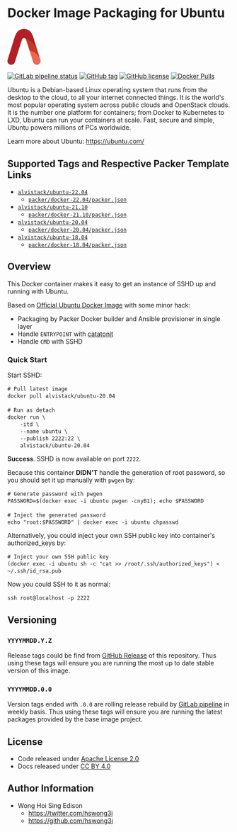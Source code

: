 # Docker Image Packaging for Ubuntu

<img src="/alvistack.svg" width="75" alt="AlviStack">

[![GitLab pipeline status](https://img.shields.io/gitlab/pipeline/alvistack/docker-ubuntu/master)](https://gitlab.com/alvistack/docker-ubuntu/-/pipelines)
[![GitHub tag](https://img.shields.io/github/tag/alvistack/docker-ubuntu.svg)](https://github.com/alvistack/docker-ubuntu/tags)
[![GitHub license](https://img.shields.io/github/license/alvistack/docker-ubuntu.svg)](https://github.com/alvistack/docker-ubuntu/blob/master/LICENSE)
[![Docker Pulls](https://img.shields.io/docker/pulls/alvistack/ubuntu-20.04.svg)](https://hub.docker.com/r/alvistack/ubuntu-20.04)

Ubuntu is a Debian-based Linux operating system that runs from the desktop to the cloud, to all your internet connected things. It is the world's most popular operating system across public clouds and OpenStack clouds. It is the number one platform for containers; from Docker to Kubernetes to LXD, Ubuntu can run your containers at scale. Fast, secure and simple, Ubuntu powers millions of PCs worldwide.

Learn more about Ubuntu: <https://ubuntu.com/>

## Supported Tags and Respective Packer Template Links

  - [`alvistack/ubuntu-22.04`](https://hub.docker.com/r/alvistack/ubuntu-22.04)
      - [`packer/docker-22.04/packer.json`](https://github.com/alvistack/docker-ubuntu/blob/master/packer/docker-22.04/packer.json)
  - [`alvistack/ubuntu-21.10`](https://hub.docker.com/r/alvistack/ubuntu-21.10)
      - [`packer/docker-21.10/packer.json`](https://github.com/alvistack/docker-ubuntu/blob/master/packer/docker-21.10/packer.json)
  - [`alvistack/ubuntu-20.04`](https://hub.docker.com/r/alvistack/ubuntu-20.04)
      - [`packer/docker-20.04/packer.json`](https://github.com/alvistack/docker-ubuntu/blob/master/packer/docker-20.04/packer.json)
  - [`alvistack/ubuntu-18.04`](https://hub.docker.com/r/alvistack/ubuntu-18.04)
      - [`packer/docker-18.04/packer.json`](https://github.com/alvistack/docker-ubuntu/blob/master/packer/docker-18.04/packer.json)

## Overview

This Docker container makes it easy to get an instance of SSHD up and running with Ubuntu.

Based on [Official Ubuntu Docker Image](https://hub.docker.com/_/ubuntu/) with some minor hack:

  - Packaging by Packer Docker builder and Ansible provisioner in single layer
  - Handle `ENTRYPOINT` with [catatonit](https://github.com/openSUSE/catatonit)
  - Handle `CMD` with SSHD

### Quick Start

Start SSHD:

    # Pull latest image
    docker pull alvistack/ubuntu-20.04
    
    # Run as detach
    docker run \
        -itd \
        --name ubuntu \
        --publish 2222:22 \
        alvistack/ubuntu-20.04

**Success**. SSHD is now available on port `2222`.

Because this container **DIDN'T** handle the generation of root password, so you should set it up manually with `pwgen` by:

    # Generate password with pwgen
    PASSWORD=$(docker exec -i ubuntu pwgen -cnyB1); echo $PASSWORD
    
    # Inject the generated password
    echo "root:$PASSWORD" | docker exec -i ubuntu chpasswd

Alternatively, you could inject your own SSH public key into container's authorized\_keys by:

    # Inject your own SSH public key
    (docker exec -i ubuntu sh -c "cat >> /root/.ssh/authorized_keys") < ~/.ssh/id_rsa.pub

Now you could SSH to it as normal:

    ssh root@localhost -p 2222

## Versioning

### `YYYYMMDD.Y.Z`

Release tags could be find from [GitHub Release](https://github.com/alvistack/docker-ubuntu/tags) of this repository. Thus using these tags will ensure you are running the most up to date stable version of this image.

### `YYYYMMDD.0.0`

Version tags ended with `.0.0` are rolling release rebuild by [GitLab pipeline](https://gitlab.com/alvistack/docker-ubuntu/-/pipelines) in weekly basis. Thus using these tags will ensure you are running the latest packages provided by the base image project.

## License

  - Code released under [Apache License 2.0](LICENSE)
  - Docs released under [CC BY 4.0](http://creativecommons.org/licenses/by/4.0/)

## Author Information

  - Wong Hoi Sing Edison
      - <https://twitter.com/hswong3i>
      - <https://github.com/hswong3i>
